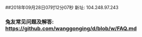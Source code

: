 ##2018年09月28日07时12分07秒 新址: 104.248.97.243
### 兔友常见问题及解答: https://github.com/wanggonging/d/blob/w/FAQ.md
